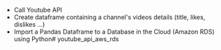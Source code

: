 - Call Youtube API 
- Create dataframe containing a channel's videos details (title, likes, dislikes ...)
- Import a Pandas Dataframe to a Database in the Cloud (Amazon RDS) using Python# youtube_api_aws_rds
